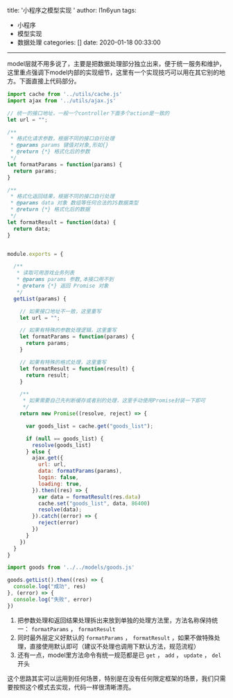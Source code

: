 title: '小程序之模型实现 '
author: l1n6yun
tags: 
 - 小程序
 - 模型实现
 - 数据处理
categories: []
date: 2020-01-18 00:33:00
---
model层就不用多说了，主要是把数据处理部分独立出来，便于统一服务和维护，这里重点强调下model内部的实现细节，这里有一个实现技巧可以用在其它别的地方。下面直接上代码部分。

```js
import cache from '../utils/cache.js'
import ajax from '../utils/ajax.js'

// 统一的接口地址，一般一个controller下面多个action是一致的
let url = "";

/**
 * 格式化请求参数，根据不同的接口自行处理
 * @params params 键值对对象,形如{}
 * @return {*} 格式化后的参数
 */
let formatParams = function(params) {
  return params;
}

/**
 * 格式化返回结果，根据不同的接口自行处理
 * @params data 对象 数组等任何合法的JS数据类型
 * @return {*} 格式化后的数据
 */
let formatResult = function(data) {
  return data;
}


module.exports = {

  /**
   * 读取可用游戏业务列表
   * @params params 参数,本接口用不到
   * @return {*} 返回 Promise 对象
   */
  getList(params) {

    // 如果接口地址不一致，这里重写
    let url = "";

    // 如果有特殊的参数处理逻辑，这里重写
    let formatParams = function(params) {
      return params;
    }

    // 如果有特殊的格式处理，这里重写
    let formatResult = function(result) {
      return result;
    }

    /**
     * 如果需要自己先判断缓存或者别的处理，这里手动使用Promise封装一下即可
     */
    return new Promise((resolve, reject) => {

      var goods_list = cache.get("goods_list");

      if (null == goods_list) {
        resolve(goods_list)
      } else {
        ajax.get({
          url: url,
          data: formatParams(params),
          login: false,
          loading: true,
        }).then((res) => {
          var data = formatResult(res.data)
          cache.set("goods_list", data, 86400)
          resolve(data);
        }).catch((error) => {
          reject(error)
        })
      }
    })
  }
}
```

```js
import goods from '../../models/goods.js'

goods.getList().then((res) => {
  console.log("成功", res)
}, (error) => {
  console.log("失败", error)
})
```

1. 把参数处理和返回结果处理拆出来放到单独的处理方法里，方法名称保持统一： `formatParams` ， `formatResult` 
2. 同时最外层定义好默认的 `formatParams` ， `formatResult` ，如果不做特殊处理，直接使用默认即可（建议不处理也调用下默认方法，规范流程）
3. 还有一点，model里方法命令有统一规范都是已 `get` ， `add` ， `update` ， `del` 开头

这个思路其实可以运用到任何场景，特别是在没有任何限定框架的场景，我们只需要按照这个模式去实现，代码一样很清晰漂亮。

